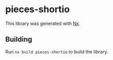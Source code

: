 # pieces-shortio

This library was generated with [Nx](https://nx.dev).

## Building

Run `nx build pieces-shortio` to build the library.
